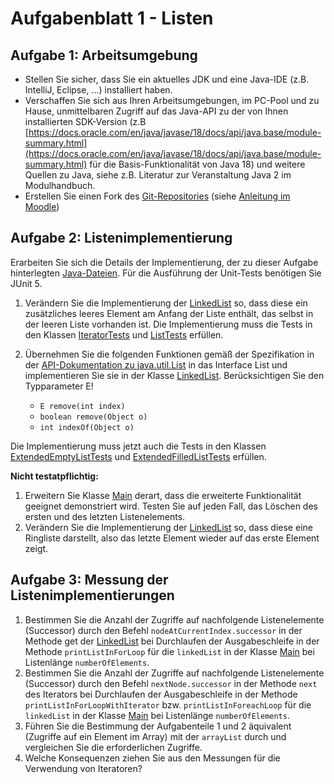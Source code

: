 # Aufgabenblatt 1 - Listen

## Aufgabe 1: Arbeitsumgebung
- Stellen Sie sicher, dass Sie ein aktuelles JDK und eine Java-IDE (z.B. IntelliJ, Eclipse, ...) installiert haben.
- Verschaffen Sie sich aus Ihren Arbeitsumgebungen, im PC-Pool und zu Hause, unmittelbaren Zugriff auf das Java-API zu 
der von Ihnen installierten SDK-Version (z.B 
[https://docs.oracle.com/en/java/javase/18/docs/api/java.base/module-summary.html](https://docs.oracle.com/en/java/javase/18/docs/api/java.base/module-summary.html) 
für die Basis-Funktionalität von Java 18) und weitere Quellen zu Java, siehe z.B. Literatur zur Veranstaltung Java 2 
im Modulhandbuch.
- Erstellen Sie einen Fork des [Git-Repositories](https://gitlab.technik-emden.de/streekmann/algodat-praktikum-22-23) (siehe [Anleitung im Moodle](https://moodle.hs-emden-leer.de/moodle/mod/resource/view.php?id=221439))

## Aufgabe 2: Listenimplementierung
Erarbeiten Sie sich die Details der Implementierung, der zu dieser Aufgabe hinterlegten 
[Java-Dateien](../src/main/java/de/hs_el/streekmann/algodat/aufgabe1). Für die Ausführung der Unit-Tests benötigen Sie 
JUnit 5.

1. Verändern Sie die Implementierung der [LinkedList](../src/main/java/de/hs_el/streekmann/algodat/aufgabe1/LinkedList.java) 
   so, dass diese ein zusätzliches leeres Element am Anfang der Liste enthält, das selbst in der leeren Liste vorhanden ist. 
   Die Implementierung muss die Tests in den Klassen 
   [IteratorTests](../src/test/java/de/hs_el/streekmann/algodat/aufgabe1/IteratorTests.java) und 
   [ListTests](../src/test/java/de/hs_el/streekmann/algodat/aufgabe1/ListTests.java) erfüllen.

2. Übernehmen Sie die folgenden Funktionen gemäß der Spezifikation in der 
   [API-Dokumentation zu java.util.List](https://docs.oracle.com/en/java/javase/18/docs/api/java.base/java/util/List.html) 
   in das Interface List und implementieren Sie sie in der Klasse 
   [LinkedList](../src/main/java/de/hs_el/streekmann/algodat/aufgabe1/LinkedList.java). Berücksichtigen Sie den Typparameter E!
   
   - ```E remove(int index)```
   - ```boolean remove(Object o)```
   - ```int indexOf(Object o)```
    
Die Implementierung muss jetzt auch die Tests in den Klassen 
[ExtendedEmptyListTests](../src/test/java/de/hs_el/streekmann/algodat/aufgabe1/ExtendedEmptyListTests.java) und 
[ExtendedFilledListTests](../src/test/java/de/hs_el/streekmann/algodat/aufgabe1/ExtendedFilledListTests.java) erfüllen.

**Nicht testatpflichtig:**

1. Erweitern Sie Klasse [Main](../src/main/java/de/hs_el/streekmann/algodat/aufgabe1/Main.java) derart, dass die 
   erweiterte Funktionalität geeignet demonstriert wird. Testen Sie auf jeden Fall, das Löschen des ersten und des letzten 
   Listenelements.
2. Verändern Sie die Implementierung der 
   [LinkedList](../src/main/java/de/hs_el/streekmann/algodat/aufgabe1/LinkedList.java) so, dass diese eine Ringliste 
   darstellt, also das letzte Element wieder auf das erste Element zeigt.

## Aufgabe 3: Messung der Listenimplementierungen

1. Bestimmen Sie die Anzahl der Zugriffe auf nachfolgende Listenelemente (Successor) durch den Befehl 
   ```nodeAtCurrentIndex.successor``` in der Methode get der 
   [LinkedList](../src/main/java/de/hs_el/streekmann/algodat/aufgabe1/LinkedList.java) bei Durchlaufen der Ausgabeschleife 
   in der Methode ```printListInForLoop``` für die ```linkedList``` in der Klasse 
   [Main](../src/main/java/de/hs_el/streekmann/algodat/aufgabe1/Main.java) bei Listenlänge ```numberOfElements```.
2. Bestimmen Sie die Anzahl der Zugriffe auf nachfolgende Listenelemente (Successor) durch den Befehl 
   ```nextNode.successor``` in der Methode ```next``` des Iterators bei Durchlaufen der Ausgabeschleife in der Methode 
   ```printListInForLoopWithIterator``` bzw. ```printListInForeachLoop``` für die ```linkedList``` in der Klasse 
   [Main](../src/main/java/de/hs_el/streekmann/algodat/aufgabe1/Main.java) bei Listenlänge ```numberOfElements```.
3. Führen Sie die Bestimmung der Aufgabenteile 1 und 2 äquivalent (Zugriffe auf ein Element im Array) mit der 
   ```arrayList``` durch und vergleichen Sie die erforderlichen Zugriffe.
4. Welche Konsequenzen ziehen Sie aus den Messungen für die Verwendung von Iteratoren?
